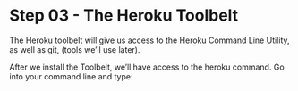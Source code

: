 # Step 03 - The Heroku Toolbelt

The Heroku toolbelt will give us access to the Heroku Command Line Utility, as well as git, (tools we’ll use later).

After we install the Toolbelt, we’ll have access to the heroku command. Go into your command line and type: